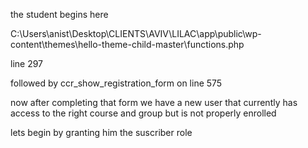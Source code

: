 the student begins here

C:\Users\anist\Desktop\CLIENTS\AVIV\LILAC\app\public\wp-content\themes\hello-theme-child-master\functions.php

line 297

followed by ccr_show_registration_form
on line 575

now after completing that form we have a new user that currently has access to the right course and group but is not properly enrolled

lets begin by granting him the suscriber role